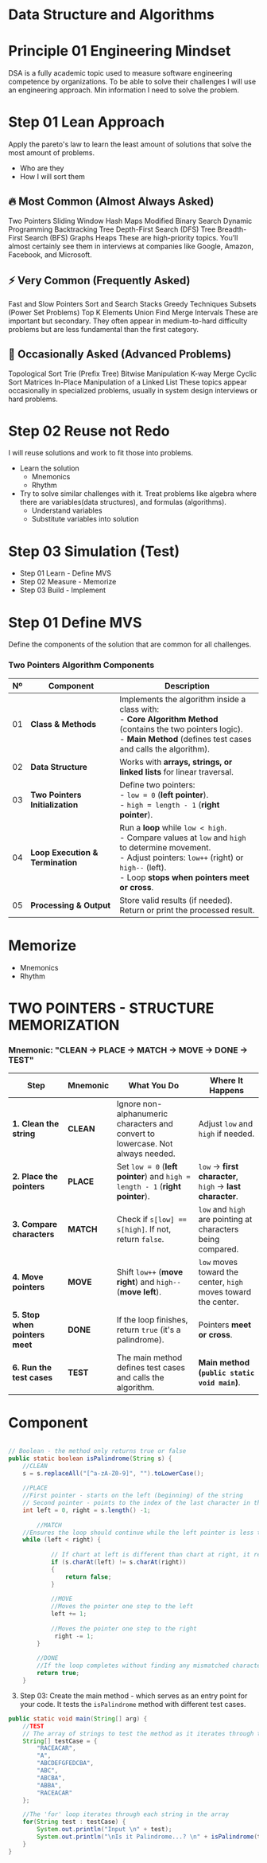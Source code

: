 # Data Structure and Algorithms


# Principle 01 Engineering Mindset
DSA is a fully academic topic used to measure software engineering competence by organizations. To be able to solve 
their challenges I will use an engineering approach. Min information I need to solve the problem. 

# Step 01 Lean Approach
Apply the pareto's law to learn the least amount of solutions that solve the most amount of problems.

- Who are they
- How I will sort them
  
 ## 🔥 Most Common (Almost Always Asked)
  Two Pointers
  Sliding Window
  Hash Maps
  Modified Binary Search
  Dynamic Programming
  Backtracking
  Tree Depth-First Search (DFS)
  Tree Breadth-First Search (BFS)
  Graphs
  Heaps
  These are high-priority topics. You’ll almost certainly see them in interviews at companies like Google, Amazon, Facebook, and Microsoft.

## ⚡ Very Common (Frequently Asked)
Fast and Slow Pointers
Sort and Search
Stacks
Greedy Techniques
Subsets (Power Set Problems)
Top K Elements
Union Find
Merge Intervals
These are important but secondary. They often appear in medium-to-hard difficulty problems but are less fundamental than the first category.

## 🧐 Occasionally Asked (Advanced Problems)
Topological Sort
Trie (Prefix Tree)
Bitwise Manipulation
K-way Merge
Cyclic Sort
Matrices
In-Place Manipulation of a Linked List
These topics appear occasionally in specialized problems, usually in system design interviews or hard problems.

# Step 02 Reuse not Redo
I will reuse solutions and work to fit those into problems.
- Learn the solution
  - Mnemonics
  - Rhythm
- Try to solve similar challenges with it.
Treat problems like algebra where there are variables(data structures), and formulas (algorithms).
  - Understand variables
  - Substitute variables into solution

# Step 03 Simulation (Test)
- Step 01 Learn - Define MVS
- Step 02 Measure - Memorize
- Step 03 Build - Implement


# Step 01 Define MVS
Define the components of the solution that are common for all challenges.

### Two Pointers Algorithm Components

| Nº  | **Component**             | **Description** |
|-----|---------------------------|----------------|
| 01  | **Class & Methods**       | Implements the algorithm inside a class with: <br> - **Core Algorithm Method** (contains the two pointers logic). <br> - **Main Method** (defines test cases and calls the algorithm). |
| 02  | **Data Structure**        | Works with **arrays, strings, or linked lists** for linear traversal. |
| 03  | **Two Pointers Initialization** | Define two pointers: <br> - `low = 0` (**left pointer**). <br> - `high = length - 1` (**right pointer**). |
| 04  | **Loop Execution & Termination** | Run a **loop** while `low < high`. <br> - Compare values at `low` and `high` to determine movement. <br> - Adjust pointers: `low++` (right) or `high--` (left). <br> - Loop **stops when pointers meet or cross**. |
| 05  | **Processing & Output**   | Store valid results (if needed). <br> Return or print the processed result. |


# Memorize
- Mnemonics
- Rhythm

# TWO POINTERS - STRUCTURE MEMORIZATION

### Mnemonic: "CLEAN → PLACE → MATCH → MOVE → DONE → TEST"

| **Step**                       | **Mnemonic**  | **What You Do**                                                                 | **Where It Happens**  |
|--------------------------------|--------------|---------------------------------------------------------------------------------|----------------------|
| **1. Clean the string**        | **CLEAN**  | Ignore non-alphanumeric characters and convert to lowercase. Not always needed. | Adjust `low` and `high` if needed. |
| **2. Place the pointers**      | **PLACE**  | Set `low = 0` (**left pointer**) and `high = length - 1` (**right pointer**).   | `low` → **first character**, `high` → **last character**. |
| **3. Compare characters**      | **MATCH**  | Check if `s[low] == s[high]`. If not, return `false`.                           | `low` and `high` are pointing at characters being compared. |
| **4. Move pointers**           | **MOVE**  | Shift `low++` (**move right**) and `high--` (**move left**).                    | `low` moves toward the center, `high` moves toward the center. |
| **5. Stop when pointers meet** | **DONE**  | If the loop finishes, return `true` (it's a palindrome).                        | Pointers **meet or cross**. |
| **6. Run the test cases**      | **TEST**  | The main method defines test cases and calls the algorithm.                     | **Main method (`public static void main`)**. |



# Component
```java

// Boolean - the method only returns true or false
public static boolean isPalindrome(String s) {
    //CLEAN
    s = s.replaceAll("[^a-zA-Z0-9]", "").toLowerCase();
    
    //PLACE
    //First pointer - starts on the left (beginning) of the string
    // Second pointer - points to the index of the last character in the string
    int left = 0, right = s.length() -1;
        
        //MATCH
    //Ensures the loop should continue while the left pointer is less than/before the right pointer.     
    while (left < right) {
       
            // If chart at left is different than chart at right, it returns false, meaning the string isn't a palindrome.
            if (s.charAt(left) != s.charAt(right))
            {
                return false;
            }
            
            //MOVE
            //Moves the pointer one step to the left
            left += 1;
            
            //Moves the pointer one step to the right
             right -= 1;
        }
        
        //DONE
        //If the loop completes without finding any mismatched characters, it returns 'true'.
        return true;
    }
```

3. Step 03: Create the main method - which serves as an entry point for your code. It tests the `isPalindrome` method with different test cases.

```java
public static void main(String[] arg) {
    //TEST
    // The array of strings to test the method as it iterates through test cases
    String[] testCase = {
        "RACEACAR",
        "A",
        "ABCDEFGFEDCBA",
        "ABC",
        "ABCBA",
        "ABBA",
        "RACEACAR"
    };

    //The 'for' loop iterates through each string in the array
    for(String test : testCase) {
        System.out.println("Input \n" + test);
        System.out.println("\nIs it Palindrome...? \n" + isPalindrome(test));
    }
}

```

